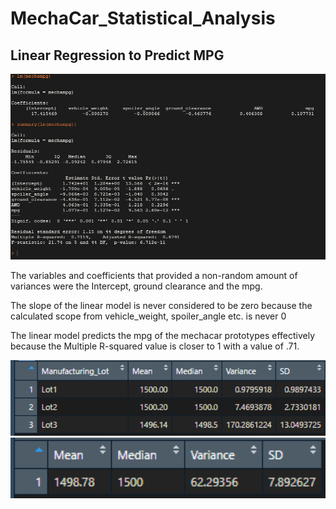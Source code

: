 # MechaCar_Statistical_Analysis
 
## Linear Regression to Predict MPG

<img src="https://github.com/JacobbMorton/MechaCar_Statistical_Analysis/blob/main/MPG.png" width="600" >

The variables and coefficients that provided a non-random amount of variances were the Intercept, ground clearance and the mpg. 

The slope of the linear model is never considered to be zero because the calculated scope from vehicle_weight, spoiler_angle etc. is never 0

The linear model predicts the mpg of the mechacar prototypes effectively because the Multiple R-squared value is closer to 1 with a value of .71.

<img src="https://github.com/JacobbMorton/MechaCar_Statistical_Analysis/blob/main/Lot Summary.png" width="600" >
<img src="https://github.com/JacobbMorton/MechaCar_Statistical_Analysis/blob/main/Total Summary.png" width="600" >
